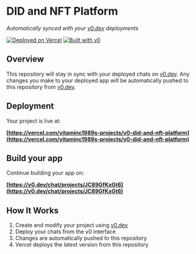 # DID and NFT Platform

*Automatically synced with your [v0.dev](https://v0.dev) deployments*

[![Deployed on Vercel](https://img.shields.io/badge/Deployed%20on-Vercel-black?style=for-the-badge&logo=vercel)](https://vercel.com/vitaminc1989s-projects/v0-did-and-nft-platform)
[![Built with v0](https://img.shields.io/badge/Built%20with-v0.dev-black?style=for-the-badge)](https://v0.dev/chat/projects/JC89GfKxGt6)

## Overview

This repository will stay in sync with your deployed chats on [v0.dev](https://v0.dev).
Any changes you make to your deployed app will be automatically pushed to this repository from [v0.dev](https://v0.dev).

## Deployment

Your project is live at:

**[https://vercel.com/vitaminc1989s-projects/v0-did-and-nft-platform](https://vercel.com/vitaminc1989s-projects/v0-did-and-nft-platform)**

## Build your app

Continue building your app on:

**[https://v0.dev/chat/projects/JC89GfKxGt6](https://v0.dev/chat/projects/JC89GfKxGt6)**

## How It Works

1. Create and modify your project using [v0.dev](https://v0.dev)
2. Deploy your chats from the v0 interface
3. Changes are automatically pushed to this repository
4. Vercel deploys the latest version from this repository
